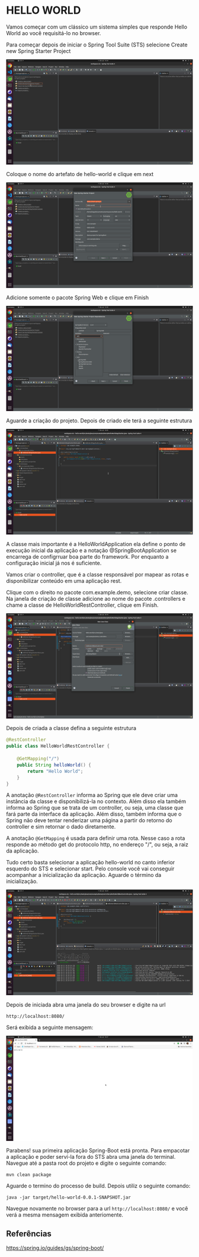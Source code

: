 # HELLO WORLD

Vamos começar com um clássico um sistema simples que responde Hello World ao você requisitá-lo no browser.

Para começar depois de iniciar o Spring Tool Suite (STS)  selecione Create new Spring Starter Project

![Criando novo Projeto](img/01.png)

Coloque o nome do artefato de hello-world e clique em next

![Nome do Artefato](img/02.png)

Adicione somente o pacote Spring Web e clique em Finish

![Pacote Web](img/03.png)

Aguarde a criação do projeto. Depois de criado ele terá a seguinte estrutura

![Estrutura do Projeto](img/04.png)

A classe mais importante é a HelloWorldApplication ela define o ponto de execução inicial da aplicação e a notação @SpringBootApplication se encarrega de configrruar boa parte do framework. Por enquanto a configuração inicial já nos é suficiente.

Vamos criar o controller, que é a classe responsável por mapear as rotas e disponibilizar conteúdo em uma aplicação rest.

Clique com o direito no pacote com.example.demo, selecione criar classe. Na janela de criação de classe adicione ao nome do pacote .controllers e chame a classe de HelloWorldRestController, clique em Finish.

![Criação da Classe](img/05.png)

Depois de criada a classe defina a seguinte estrutura

``` java
@RestController
public class HelloWorldRestController {
	
	@GetMapping("/")
	public String helloWorld() {
		return "Hello World";
	}
}
```
A anotação `@RestController` informa ao Spring que ele deve criar uma instância da classe e disponibilizá-la no contexto. Além disso ela também informa ao Spring que se trata de um controller, ou seja, uma classe que fará parte da interface da aplicação. Além disso, também informa que o Spring não deve tentar renderizar uma página a partir do retorno do controller e sim retornar o dado diretamente.

A anotação `@GetMapping` é usada para definir uma rota. Nesse caso a rota responde ao método get do protocolo http, no endereço "/", ou seja, a raiz da aplicação.

Tudo certo basta selecionar a aplicação hello-world no canto inferior esquerdo do STS e selecionar start. Pelo console você vai conseguir acompanhar a inicialização da aplicação. Aguarde o término da inicialização.

![Iniciando a aplicação](img/06.png)

Depois de iniciada abra uma janela do seu browser e digite na url

    http://localhost:8080/

Será exibida a seguinte mensagem:

![Hello World](img/07.png)

Parabens! sua primeira aplicação Spring-Boot está pronta. Para empacotar a aplicação e poder serví-la fora do STS abra uma janela do terminal. Navegue até a pasta root do projeto e digite o seguinte comando:

    mvn clean package

Aguarde o termino do processo de build. Depois utiliz o seguinte comando:

    java -jar target/hello-world-0.0.1-SNAPSHOT.jar

Navegue novamente no browser para a url  `http://localhost:8080/` e você verá a mesma mensagem exibida anteriomente.

## Referências

https://spring.io/guides/gs/spring-boot/